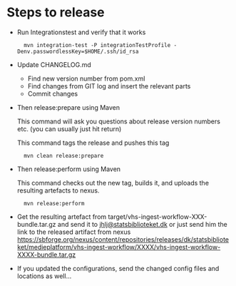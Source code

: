 Steps to release
====

* Run Integrationstest and verify that it works
 
        mvn integration-test -P integrationTestProfile -Denv.passwordlessKey=$HOME/.ssh/id_rsa
                
* Update CHANGELOG.md

    * Find new version number from pom.xml
    * Find changes from GIT log and insert the relevant parts
    * Commit changes
 
* Then release:prepare using Maven

    This command will ask you questions about release version numbers etc. (you can usually just hit return)
    
    This command tags the release and pushes this tag
     
        mvn clean release:prepare
                
* Then release:perform using Maven

    This command checks out the new tag, builds it, and uploads the resulting artefacts to nexus.

        mvn release:perform

* Get the resulting artefact from target/vhs-ingest-workflow-XXX-bundle.tar.gz and send it to jhlj@statsbiblioteket.dk
  or just send him the link to the released artifact from nexus <https://sbforge.org/nexus/content/repositories/releases/dk/statsbiblioteket/medieplatform/vhs-ingest-workflow/XXXX/vhs-ingest-workflow-XXXX-bundle.tar.gz>
                
* If you updated the configurations, send the changed config files and locations as well...                